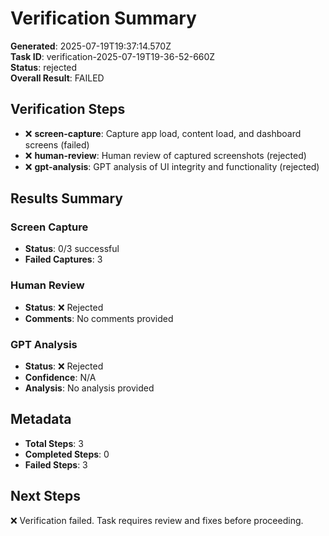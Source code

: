 # Verification Summary

**Generated**: 2025-07-19T19:37:14.570Z  
**Task ID**: verification-2025-07-19T19-36-52-660Z  
**Status**: rejected  
**Overall Result**: FAILED

## Verification Steps

- ❌ **screen-capture**: Capture app load, content load, and dashboard screens (failed)
- ❌ **human-review**: Human review of captured screenshots (rejected)
- ❌ **gpt-analysis**: GPT analysis of UI integrity and functionality (rejected)

## Results Summary

### Screen Capture
- **Status**: 0/3 successful
- **Failed Captures**: 3

### Human Review
- **Status**: ❌ Rejected
- **Comments**: No comments provided

### GPT Analysis
- **Status**: ❌ Rejected
- **Confidence**: N/A
- **Analysis**: No analysis provided

## Metadata

- **Total Steps**: 3
- **Completed Steps**: 0
- **Failed Steps**: 3

## Next Steps

❌ Verification failed. Task requires review and fixes before proceeding.
